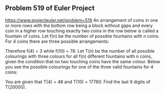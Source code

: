 ## Problem 519 of Euler Project 
https://www.projecteuler.net/problem=519
An arrangement of coins in one or more rows with the bottom row being a block without gaps and every coin in a higher row touching exactly two coins in the row below is called a fountain of coins. Let f(n) be the number of possible fountains with n coins. For 4 coins there are three possible arrangements:

Therefore f(4) = 3 while f(10) = 78.
Let T(n) be the number of all possible colourings with three colours for all f(n) different fountains with n coins, given the condition that no two touching coins have the same colour. Below you see the possible colourings for one of the three valid fountains for 4 coins:

You are given that T(4) = 48 and T(10) = 17760.
Find the last 9 digits of T(20000).